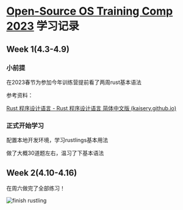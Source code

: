 
# [Open-Source OS Training Comp 2023](https://github.com/LearningOS/rust-based-os-comp2023) 学习记录



## Week 1(4.3-4.9)

### 小前提

在2023春节为参加今年训练营提前看了两周rust基本语法

参考资料：

[Rust 程序设计语言 - Rust 程序设计语言 简体中文版 (kaisery.github.io)](https://kaisery.github.io/trpl-zh-cn/)

### 正式开始学习

配置本地开发环境，学习rustlings基本用法

做了大概30道题左右，温习了下基本语法



## Week 2(4.10-4.16)

在周六做完了全部练习！

![finish rustling](https://github.com/3HYXX/LearningOS2023Record/pictures/2_1.png)

